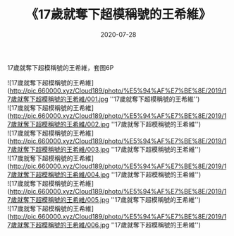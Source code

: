 ﻿---
layout: post
title:  《17歲就奪下超模稱號的王希維》
date:   2020-07-28
img: http://pic.660000.xyz/Cloud189/photo/%E5%94%AF%E7%BE%8E/2019/17歲就奪下超模稱號的王希維/000.jpg
categories: [美女, 清纯, 唯美]
---

17歲就奪下超模稱號的王希維，套图6P


![17歲就奪下超模稱號的王希維](http://pic.660000.xyz/Cloud189/photo/%E5%94%AF%E7%BE%8E/2019/17歲就奪下超模稱號的王希維/001.jpg ''17歲就奪下超模稱號的王希維'') <br>
![17歲就奪下超模稱號的王希維](http://pic.660000.xyz/Cloud189/photo/%E5%94%AF%E7%BE%8E/2019/17歲就奪下超模稱號的王希維/002.jpg ''17歲就奪下超模稱號的王希維'') <br>
![17歲就奪下超模稱號的王希維](http://pic.660000.xyz/Cloud189/photo/%E5%94%AF%E7%BE%8E/2019/17歲就奪下超模稱號的王希維/003.jpg ''17歲就奪下超模稱號的王希維'') <br>
![17歲就奪下超模稱號的王希維](http://pic.660000.xyz/Cloud189/photo/%E5%94%AF%E7%BE%8E/2019/17歲就奪下超模稱號的王希維/004.jpg ''17歲就奪下超模稱號的王希維'') <br>
![17歲就奪下超模稱號的王希維](http://pic.660000.xyz/Cloud189/photo/%E5%94%AF%E7%BE%8E/2019/17歲就奪下超模稱號的王希維/005.jpg ''17歲就奪下超模稱號的王希維'') <br>
![17歲就奪下超模稱號的王希維](http://pic.660000.xyz/Cloud189/photo/%E5%94%AF%E7%BE%8E/2019/17歲就奪下超模稱號的王希維/006.jpg ''17歲就奪下超模稱號的王希維'') <br>
